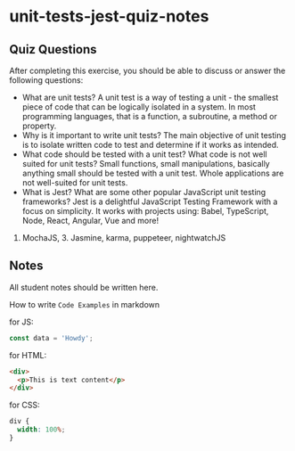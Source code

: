 # unit-tests-jest-quiz-notes

## Quiz Questions

After completing this exercise, you should be able to discuss or answer the following questions:

- What are unit tests?
  A unit test is a way of testing a unit - the smallest piece of code that can be logically isolated in a system. In most programming languages, that is a function, a subroutine, a method or property.
- Why is it important to write unit tests?
  The main objective of unit testing is to isolate written code to test and determine if it works as intended.
- What code should be tested with a unit test? What code is not well suited for unit tests?
  Small functions, small manipulations, basically anything small should be tested with a unit test.
  Whole applications are not well-suited for unit tests.
- What is Jest? What are some other popular JavaScript unit testing frameworks?
  Jest is a delightful JavaScript Testing Framework with a focus on simplicity. It works with projects using: Babel, TypeScript, Node, React, Angular, Vue and more!

1. MochaJS, 3. Jasmine, karma, puppeteer, nightwatchJS

## Notes

All student notes should be written here.

How to write `Code Examples` in markdown

for JS:

```js
const data = 'Howdy';
```

for HTML:

```html
<div>
  <p>This is text content</p>
</div>
```

for CSS:

```css
div {
  width: 100%;
}
```
